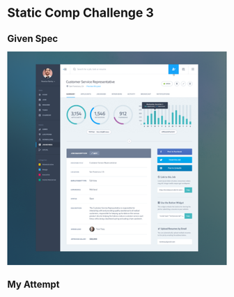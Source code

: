 # Static Comp Challenge 3

## Given Spec

![Given Spec](images/etc/comp-3-high-res.png)

## My Attempt

